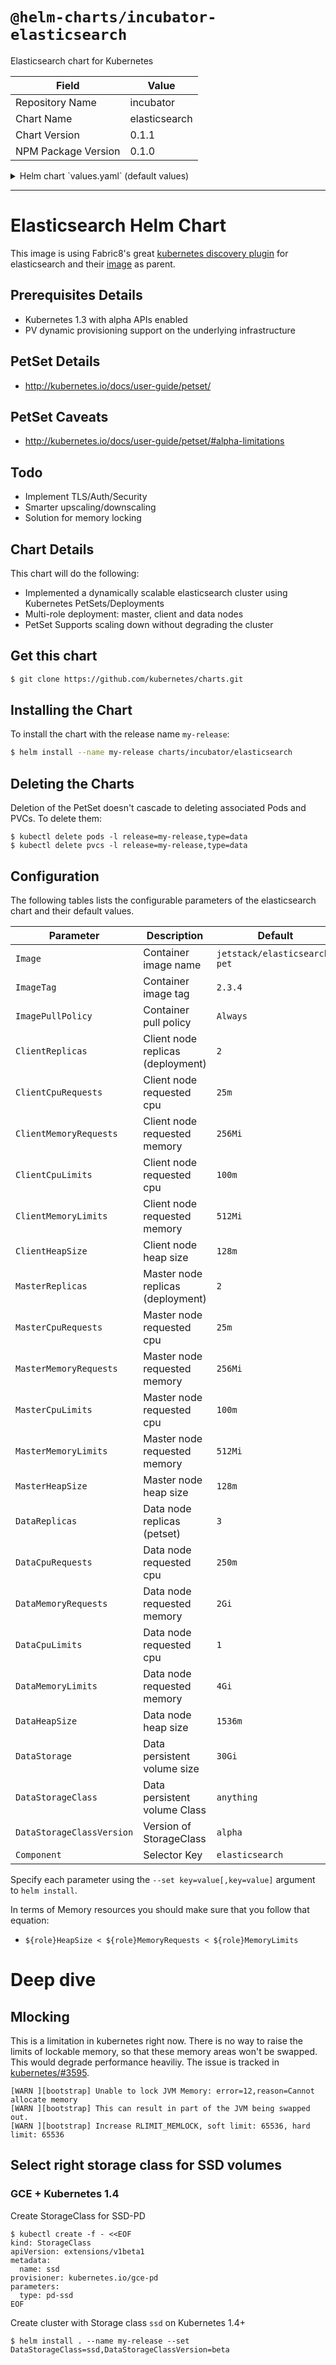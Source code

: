 # `@helm-charts/incubator-elasticsearch`

Elasticsearch chart for Kubernetes

| Field               | Value         |
| ------------------- | ------------- |
| Repository Name     | incubator     |
| Chart Name          | elasticsearch |
| Chart Version       | 0.1.1         |
| NPM Package Version | 0.1.0         |

<details>

<summary>Helm chart `values.yaml` (default values)</summary>

```yaml
# Default values for etcd.
# This is a YAML-formatted file.
# Declare name/value pairs to be passed into your templates.
# name: value

Name: es
PeerPort: 2380
ClientPort: 2379
Component: 'elasticsearch'
Image: 'jetstack/elasticsearch-pet'
ImageTag: '2.3.5'
ImagePullPolicy: 'Always'
ClientReplicas: 2
ClientCpuRequests: '25m'
ClientMemoryRequests: '256Mi'
ClientCpuLimits: '100m'
ClientMemoryLimits: '512Mi'
ClientHeapSize: '128m'
MasterReplicas: 2
MasterCpuRequests: '25m'
MasterMemoryRequests: '256Mi'
MasterCpuLimits: '100m'
MasterMemoryLimits: '512Mi'
MasterHeapSize: '128m'
DataReplicas: 3
DataCpuRequests: '250m'
DataMemoryRequests: '2Gi'
DataCpuLimits: '1'
DataMemoryLimits: '4Gi'
DataHeapSize: '1536m'
DataStorage: '30Gi'
DataStorageClass: 'anything'
DataStorageClassVersion: 'alpha'
```

</details>

---

# Elasticsearch Helm Chart

This image is using Fabric8's great [kubernetes discovery
plugin](https://github.com/fabric8io/elasticsearch-cloud-kubernetes) for
elasticsearch and their
[image](https://hub.docker.com/r/fabric8/elasticsearch-k8s/) as parent.

## Prerequisites Details

- Kubernetes 1.3 with alpha APIs enabled
- PV dynamic provisioning support on the underlying infrastructure

## PetSet Details

- http://kubernetes.io/docs/user-guide/petset/

## PetSet Caveats

- http://kubernetes.io/docs/user-guide/petset/#alpha-limitations

## Todo

- Implement TLS/Auth/Security
- Smarter upscaling/downscaling
- Solution for memory locking

## Chart Details

This chart will do the following:

- Implemented a dynamically scalable elasticsearch cluster using Kubernetes PetSets/Deployments
- Multi-role deployment: master, client and data nodes
- PetSet Supports scaling down without degrading the cluster

## Get this chart

```bash
$ git clone https://github.com/kubernetes/charts.git
```

## Installing the Chart

To install the chart with the release name `my-release`:

```bash
$ helm install --name my-release charts/incubator/elasticsearch
```

## Deleting the Charts

Deletion of the PetSet doesn't cascade to deleting associated Pods and PVCs. To delete them:

```
$ kubectl delete pods -l release=my-release,type=data
$ kubectl delete pvcs -l release=my-release,type=data

```

## Configuration

The following tables lists the configurable parameters of the elasticsearch chart and their default values.

| Parameter                 | Description                       | Default                      |
| ------------------------- | --------------------------------- | ---------------------------- |
| `Image`                   | Container image name              | `jetstack/elasticsearch-pet` |
| `ImageTag`                | Container image tag               | `2.3.4`                      |
| `ImagePullPolicy`         | Container pull policy             | `Always`                     |
| `ClientReplicas`          | Client node replicas (deployment) | `2`                          |
| `ClientCpuRequests`       | Client node requested cpu         | `25m`                        |
| `ClientMemoryRequests`    | Client node requested memory      | `256Mi`                      |
| `ClientCpuLimits`         | Client node requested cpu         | `100m`                       |
| `ClientMemoryLimits`      | Client node requested memory      | `512Mi`                      |
| `ClientHeapSize`          | Client node heap size             | `128m`                       |
| `MasterReplicas`          | Master node replicas (deployment) | `2`                          |
| `MasterCpuRequests`       | Master node requested cpu         | `25m`                        |
| `MasterMemoryRequests`    | Master node requested memory      | `256Mi`                      |
| `MasterCpuLimits`         | Master node requested cpu         | `100m`                       |
| `MasterMemoryLimits`      | Master node requested memory      | `512Mi`                      |
| `MasterHeapSize`          | Master node heap size             | `128m`                       |
| `DataReplicas`            | Data node replicas (petset)       | `3`                          |
| `DataCpuRequests`         | Data node requested cpu           | `250m`                       |
| `DataMemoryRequests`      | Data node requested memory        | `2Gi`                        |
| `DataCpuLimits`           | Data node requested cpu           | `1`                          |
| `DataMemoryLimits`        | Data node requested memory        | `4Gi`                        |
| `DataHeapSize`            | Data node heap size               | `1536m`                      |
| `DataStorage`             | Data persistent volume size       | `30Gi`                       |
| `DataStorageClass`        | Data persistent volume Class      | `anything`                   |
| `DataStorageClassVersion` | Version of StorageClass           | `alpha`                      |
| `Component`               | Selector Key                      | `elasticsearch`              |

Specify each parameter using the `--set key=value[,key=value]` argument to `helm install`.

In terms of Memory resources you should make sure that you follow that equation:

- `${role}HeapSize < ${role}MemoryRequests < ${role}MemoryLimits`

# Deep dive

## Mlocking

This is a limitation in kubernetes right now. There is no way to raise the
limits of lockable memory, so that these memory areas won't be swapped. This
would degrade performance heaviliy. The issue is tracked in
[kubernetes/#3595](https://github.com/kubernetes/kubernetes/issues/3595).

```
[WARN ][bootstrap] Unable to lock JVM Memory: error=12,reason=Cannot allocate memory
[WARN ][bootstrap] This can result in part of the JVM being swapped out.
[WARN ][bootstrap] Increase RLIMIT_MEMLOCK, soft limit: 65536, hard limit: 65536
```

## Select right storage class for SSD volumes

### GCE + Kubernetes 1.4

Create StorageClass for SSD-PD

```
$ kubectl create -f - <<EOF
kind: StorageClass
apiVersion: extensions/v1beta1
metadata:
  name: ssd
provisioner: kubernetes.io/gce-pd
parameters:
  type: pd-ssd
EOF
```

Create cluster with Storage class `ssd` on Kubernetes 1.4+

```
$ helm install . --name my-release --set DataStorageClass=ssd,DataStorageClassVersion=beta

```
